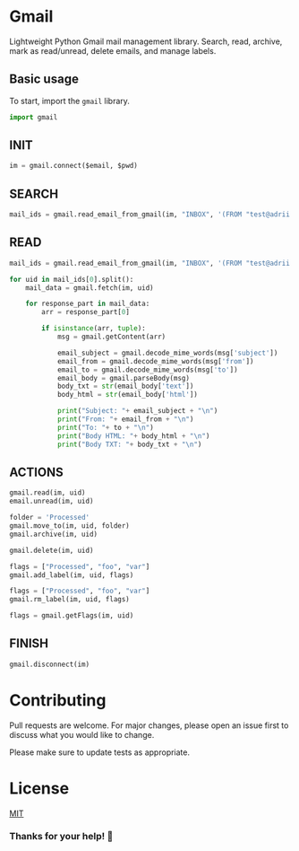 # Gmail
Lightweight Python Gmail mail management library. Search, read, archive, mark as read/unread, delete emails, and manage labels. 

## Basic usage

To start, import the `gmail` library.
```python
import gmail
```  
## INIT
```python
im = gmail.connect($email, $pwd)
```

## SEARCH

```python
mail_ids = gmail.read_email_from_gmail(im, "INBOX", '(FROM "test@adrii.com" UNSEEN)')
```

## READ

```python
mail_ids = gmail.read_email_from_gmail(im, "INBOX", '(FROM "test@adrii.com" UNSEEN)')

for uid in mail_ids[0].split():
    mail_data = gmail.fetch(im, uid)

    for response_part in mail_data:
        arr = response_part[0]

        if isinstance(arr, tuple):
            msg = gmail.getContent(arr)

            email_subject = gmail.decode_mime_words(msg['subject'])
            email_from = gmail.decode_mime_words(msg['from'])
            email_to = gmail.decode_mime_words(msg['to'])
            email_body = gmail.parseBody(msg)
            body_txt = str(email_body['text'])
            body_html = str(email_body['html'])

            print("Subject: "+ email_subject + "\n")
            print("From: "+ email_from + "\n")
            print("To: "+ to + "\n")
            print("Body HTML: "+ body_html + "\n")
            print("Body TXT: "+ body_txt + "\n")

```

## ACTIONS

```python
gmail.read(im, uid)
email.unread(im, uid)

folder = 'Processed'
gmail.move_to(im, uid, folder)
gmail.archive(im, uid)

gmail.delete(im, uid)

flags = ["Processed", "foo", "var"]
gmail.add_label(im, uid, flags)

flags = ["Processed", "foo", "var"]
gmail.rm_label(im, uid, flags)

flags = gmail.getFlags(im, uid)
```

## FINISH
```python
gmail.disconnect(im)
```


# Contributing
Pull requests are welcome. For major changes, please open an issue first to discuss what you would like to change.

Please make sure to update tests as appropriate.

# License
[MIT](https://github.com/AdrianVillamayor/Gmail/blob/master/LICENSE)

### Thanks for your help! 🎉
